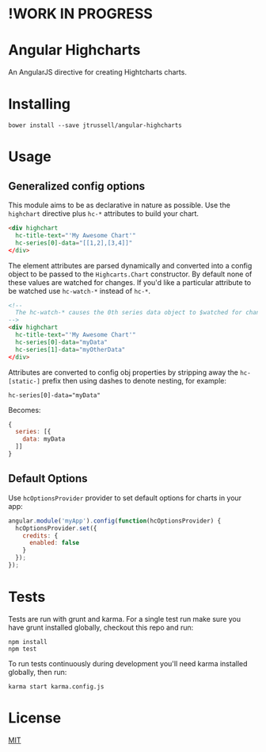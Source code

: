 # !WORK IN PROGRESS

# Angular Highcharts

An AngularJS directive for creating Hightcharts charts.

# Installing

```
bower install --save jtrussell/angular-highcharts
```

# Usage

## Generalized config options

This module aims to be as declarative in nature as possible. Use the `highchart`
directive plus `hc-*` attributes to build your chart.

```html
<div highchart
  hc-title-text="'My Awesome Chart'"
  hc-series[0]-data="[[1,2],[3,4]]"
</div>
```

The element attributes are parsed dynamically and converted into a config object
to be passed to the `Highcarts.Chart` constructor. By default none of these
values are watched for changes. If you'd like a particular attribute to be
watched use `hc-watch-*` instead of `hc-*`.

```html
<!-- 
  The hc-watch-* causes the 0th series data object to $watched for changes.
-->
<div highchart
  hc-title-text="'My Awesome Chart'"
  hc-series[0]-data="myData"
  hc-series[1]-data="myOtherData"
</div>
```

Attributes are converted to config obj properties by stripping away the `hc-[static-]`
prefix then using dashes to denote nesting, for example:

`hc-series[0]-data="myData"`

Becomes:

```javascript
{
  series: [{
    data: myData
  ]]
}
```

## Default Options

Use `hcOptionsProvider` provider to set default options for charts in your app:

```javascript
angular.module('myApp').config(function(hcOptionsProvider) {
  hcOptionsProvider.set({
    credits: {
      enabled: false
    }
  });
});
```

# Tests

Tests are run with grunt and karma. For a single test run make sure you have grunt
installed globally, checkout this repo and run:

```
npm install
npm test
```

To run tests continuously during development you'll need karma installed globally,
then run:

```
karma start karma.config.js
```

# License

[MIT](https://raw.github.com/jtrussell/angular-highcharts/master/LICENSE-MIT)
